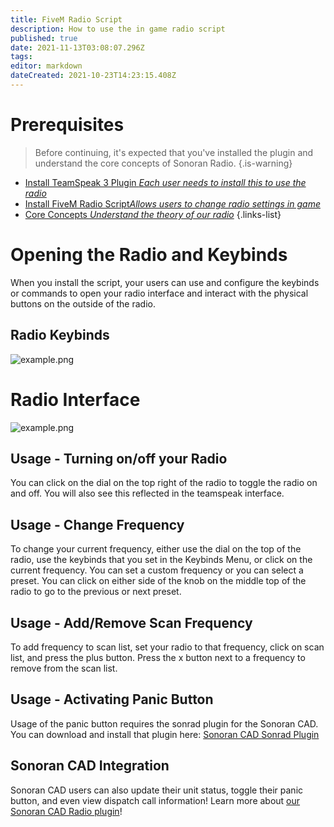 ```yaml
---
title: FiveM Radio Script
description: How to use the in game radio script
published: true
date: 2021-11-13T03:08:07.296Z
tags: 
editor: markdown
dateCreated: 2021-10-23T14:23:15.408Z
---
```


# Prerequisites

> Before continuing, it's expected that you've installed the plugin and understand the core concepts of Sonoran Radio.
{.is-warning}

- [Install TeamSpeak 3 Plugin *Each user needs to install this to use the radio*](/tutorials/install-plugin)
- [Install FiveM Radio Script*Allows users to change radio settings in game*](/tutorials/in-game-radio)
- [Core Concepts *Understand the theory of our radio*](/tutorials/core-concepts)
{.links-list}

# Opening the Radio and Keybinds

When you install the script, your users can use and configure the keybinds or commands to open your radio interface and interact with the physical buttons on the outside of the radio.

## Radio Keybinds
![example.png](https://i.imgur.com/NGuXyo9.png)

# Radio Interface

![example.png](https://cdn.discordapp.com/attachments/851253011791609867/901356923876679690/unknown.png)

## Usage - Turning on/off your Radio

You can click on the dial on the top right of the radio to toggle the radio on and off. You will also see this reflected in the teamspeak interface.

## Usage - Change Frequency

To change your current frequency, either use the dial on the top of the radio, use the keybinds that you set in the Keybinds Menu, or click on the current frequency. You can set a custom frequency or you can select a preset. You can click on either side of the knob on the middle top of the radio to go to the previous or next preset.

## Usage - Add/Remove Scan Frequency

To add frequency to scan list, set your radio to that frequency, click on scan list, and press the plus button. Press the x button next to a frequency to remove from the scan list.

## Usage - Activating Panic Button

Usage of the panic button requires the sonrad plugin for the Sonoran CAD. You can download and install that plugin here: [Sonoran CAD Sonrad Plugin](https://github.com/Sonoran-Software/sonoran_sonrad)

## Sonoran CAD Integration
Sonoran CAD users can also update their unit status, toggle their panic button, and even view dispatch call information! Learn more about [our Sonoran CAD Radio plugin](https://info.sonorancad.com/integration-plugins/integration-plugins/available-plugins/sonoran-radio-sonrad)!
